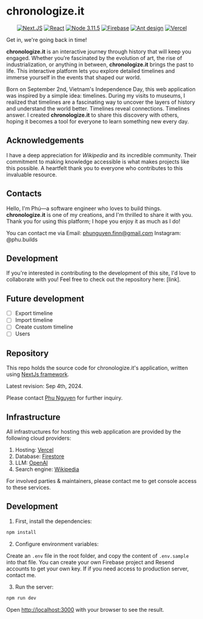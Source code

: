 # chronologize.it

<p align="center">
<a href="https://www.npmjs.com/package/next"><img src="https://img.shields.io/badge/NextJS-15.0-black.svg" alt="Next.JS"></a>
<a href="https://www.npmjs.com/package/react"><img src="https://img.shields.io/badge/React-18.0-blue.svg" alt="React"></a>
<a href="https://nodejs.org/en"><img src="https://img.shields.io/badge/Node-20.17-green.svg" alt="Node 3.11.5"></a>
<a href="https://www.firebase.google.com/"><img src="https://img.shields.io/badge/firebase-latest-yellow.svg" alt="Firebase"></a>
<a href="https://www.npmjs.com/package/antd"><img src="https://img.shields.io/badge/antd-4.24-red.svg" alt="Ant design"></a>
<a href="https://vercel.com"><img src="https://img.shields.io/badge/vercel-white.svg" alt="Vercel"></a>
</p>

Get in, we're going back in time! 

<b>chronologize.it</b> is an interactive journey through history that will keep you engaged. Whether you’re fascinated by the evolution of art, the rise of industrialization, or anything in between, <b>chronologize.it</b> brings the past to life. This interactive platform lets you explore detailed timelines and immerse yourself in the events that shaped our world.

Born on September 2nd, Vietnam's Independence Day, this web application was inspired by a simple idea: timelines. During my visits to museums, I realized that timelines are a fascinating way to uncover the layers of history and understand the world better. Timelines reveal connections. Timelines answer. I created <b>chronologize.it</b> to share this discovery with others, hoping it becomes a tool for everyone to learn something new every day.

## Acknowledgements
I have a deep appreciation for <i>Wikipedia</i> and its incredible community. Their commitment to making knowledge accessible is what makes projects like this possible. A heartfelt thank you to everyone who contributes to this invaluable resource.

## Contacts
Hello, I'm Phú—a software engineer who loves to build things. <b>chronologize.it</b> is one of my creations, and I'm thrilled to share it with you. Thank you for using this platform; I hope you enjoy it as much as I do! 

You can contact me via
Email: phunguyen.finn@gmail.cpm
Instagram: @phu.builds
<script type="text/javascript" src="https://cdnjs.buymeacoffee.com/1.0.0/button.prod.min.js" data-name="bmc-button" data-slug="phunguyen.finn" data-color="#FFDD00" data-emoji=""  data-font="Inter" data-text="Buy me a coffee" data-outline-color="#000000" data-font-color="#000000" data-coffee-color="#ffffff" ></script>

## Development
If you're interested in contributing to the development of this site, I'd love to collaborate with you! Feel free to check out the repository here: [link].





## Future development
- [ ] Export timeline
- [ ] Import timeline
- [ ] Create custom timeline
- [ ] Users

## Repository

This repo holds the source code for chronologize.it's application, written using [NextJs framework](https://www.npmjs.com/package/next).

Latest revision: Sep 4th, 2024.

Please contact [Phu Nguyen](https://fb.com/nnphongphu) for further inquiry.

## Infrastructure
All infrastructures for hosting this web application are provided by the following cloud providers:
1. Hosting: [Vercel](https://vercel.com)
2. Database: [Firestore](https://firebase.google.com)
3. LLM: [OpenAI](https://openai.com)
4. Search engine: [Wikipedia](https://wikipedia.com)

For involved parties & maintainers, please contact me to get console access to these services.

## Development
1. First, install the dependencies:

```bash
npm install
```

2. Configure environment variables:

Create an `.env` file in the root folder, and copy the content of `.env.sample` into that file. You can create your own Firebase project and Resend accounts to get your own key. If if you need access to production server, contact me.

3. Run the server:
```bash
npm run dev
```

Open [http://localhost:3000](http://localhost:3000) with your browser to see the result.